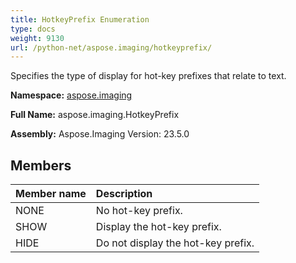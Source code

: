 ```yaml
---
title: HotkeyPrefix Enumeration
type: docs
weight: 9130
url: /python-net/aspose.imaging/hotkeyprefix/
---
```


Specifies the type of display for hot-key prefixes that relate to text.

**Namespace:** [aspose.imaging](/imaging/python-net/aspose.imaging/)

**Full Name:** aspose.imaging.HotkeyPrefix

**Assembly:**  Aspose.Imaging Version: 23.5.0

## **Members**
|**Member name**|**Description**|
| :- | :- |
|NONE|No hot-key prefix.|
|SHOW|Display the hot-key prefix.|
|HIDE|Do not display the hot-key prefix.|
